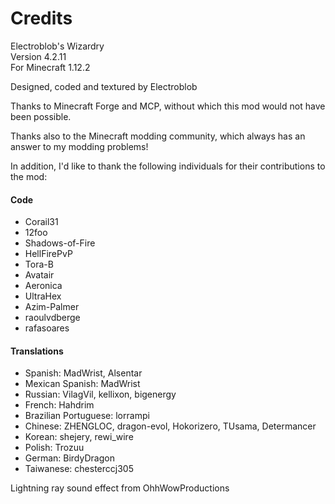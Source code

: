 # Credits

Electroblob's Wizardry  
Version 4.2.11  
For Minecraft 1.12.2

Designed, coded and textured by Electroblob

Thanks to Minecraft Forge and MCP, without which this mod would not have been possible.

Thanks also to the Minecraft modding community, which always has an answer to my modding problems!

In addition, I'd like to thank the following individuals for their contributions to the mod:

#### Code

- Corail31
- 12foo
- Shadows-of-Fire
- HellFirePvP
- Tora-B
- Avatair
- Aeronica
- UltraHex
- Azim-Palmer
- raoulvdberge
- rafasoares

#### Translations

- Spanish: MadWrist, Alsentar
- Mexican Spanish: MadWrist
- Russian: VilagVil, kellixon, bigenergy
- French: Hahdrim
- Brazilian Portuguese: lorrampi
- Chinese: ZHENGLOC, dragon-evol, Hokorizero, TUsama, Determancer
- Korean: shejery, rewi_wire
- Polish: Trozuu
- German: BirdyDragon
- Taiwanese: chesterccj305

Lightning ray sound effect from OhhWowProductions
